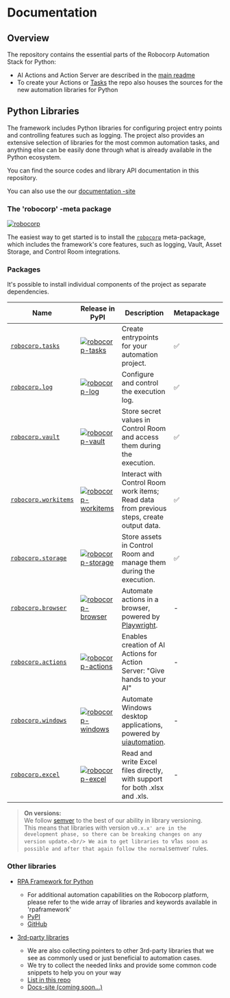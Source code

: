 # Documentation

## Overview

The repository contains the essential parts of the Robocorp Automation Stack for Python:
- AI Actions and Action Server are described in the [main readme](../README.md)
- To create your Actions or [Tasks](guides/using-with-rcc.md) the repo also houses the sources for the new automation libraries for Python

## Python Libraries

The framework includes Python libraries for configuring project entry points and controlling features such as logging. The project also provides an extensive selection of libraries for the most common automation tasks, and anything else can be easily done through what is already available in the Python ecosystem.

You can find the source codes and library API documentation in this repository.

You can also use the our [documentation -site](https://robocorp.com/docs/python)

### The 'robocorp' -meta package
[![robocorp](https://img.shields.io/pypi/v/robocorp?label=robocorp)](https://pypi.org/project/robocorp/)

The easiest way to get started is to install the [`robocorp`](../meta/README.md) meta-package, which includes the framework's core features, such as logging, Vault, Asset Storage, and Control Room integrations.


### Packages

It's possible to install individual components of the project as separate dependencies.

| Name                                | Release in PyPI                                                                                                                                        | Description                                                                                                                       | Metapackage |
|-------------------------------------|--------------------------------------------------------------------------------------------------------------------------------------------------|-----------------------------------------------------------------------------------------------------------------------------------| --- |
| [`robocorp.tasks`](../tasks)         | [![robocorp-tasks](https://img.shields.io/pypi/v/robocorp-tasks?label=robocorp-tasks)](https://pypi.org/project/robocorp-tasks/)                 | Create entrypoints for your automation project.                                                                                   | ✅ |
| [`robocorp.log`](../log)             | [![robocorp-log](https://img.shields.io/pypi/v/robocorp-log?label=robocorp-log)](https://pypi.org/project/robocorp-log/)                         | Configure and control the execution log.                                                                                          | ✅ |
| [`robocorp.vault`](../vault)         | [![robocorp-vault](https://img.shields.io/pypi/v/robocorp-vault?label=robocorp-vault)](https://pypi.org/project/robocorp-vault/)                 | Store secret values in Control Room and access them during the execution.                                                         | ✅ |
| [`robocorp.workitems`](../workitems) | [![robocorp-workitems](https://img.shields.io/pypi/v/robocorp-workitems?label=robocorp-workitems)](https://pypi.org/project/robocorp-workitems/) | Interact with Control Room work items; Read data from previous steps, create output data.                                         | ✅ |
| [`robocorp.storage`](../storage)     | [![robocorp-storage](https://img.shields.io/pypi/v/robocorp-storage?label=robocorp-storage)](https://pypi.org/project/robocorp-storage/)         | Store assets in Control Room and manage them during the execution.                                                                | ✅ |
| [`robocorp.browser`](../browser)     | [![robocorp-browser](https://img.shields.io/pypi/v/robocorp-browser?label=robocorp-browser)](https://pypi.org/project/robocorp-browser/)         | Automate actions in a browser, powered by [Playwright](https://playwright.dev/).                                                  | - |
| [`robocorp.actions`](../actions)     | [![robocorp-actions](https://img.shields.io/pypi/v/robocorp-actions?label=robocorp-actions)](https://pypi.org/project/robocorp-actions/)         | Enables creation of AI Actions for Action Server: "Give hands to your AI" | - |
| [`robocorp.windows`](../windows)     | [![robocorp-windows](https://img.shields.io/pypi/v/robocorp-windows?label=robocorp-windows)](https://pypi.org/project/robocorp-windows/)         | Automate Windows desktop applications, powered by [uiautomation](https://github.com/yinkaisheng/Python-UIAutomation-for-Windows). | - |
| [`robocorp.excel`](../excel)         | [![robocorp-excel](https://img.shields.io/pypi/v/robocorp-excel?label=robocorp-excel)](https://pypi.org/project/robocorp-excel/)                 | Read and write Excel files directly, with support for both .xlsx and .xls.                                                        | - |


> **On versions:** <br/>
We follow [semver](https://semver.org) to the best of our ability in library versioning.<br/>
This means that libraries with version `v0.x.x' are in the development phase, so there can be breaking changes on any version update.<br/>
We aim to get libraries to `v1` as soon as possible and after that again follow the normal `semver` rules.

### Other libraries

- [RPA Framework for Python](https://robocorp.com/docs/python/rpa-framework)
  - For additional automation capabilities on the Robocorp platform, please refer to the wide array of libraries and keywords available in 'rpaframework'
  - [PyPI](https://pypi.org/project/rpaframework/)
  - [GitHub](https://github.com/robocorp/rpaframework)

- [3rd-party libraries](3rd_party/README.md)
  - We are also collecting pointers to other 3rd-party libraries that we see as commonly used or just beneficial to automation cases.
  - We try to collect the needed links and provide some common code snippets to help you on your way
  - [List in this repo](./3rd_party/README.md)
  - [Docs-site (coming soon...)](https://robocorp.com/docs/python/3rd-party)
